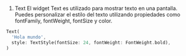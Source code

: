 ###
1. Text
El widget Text es utilizado para mostrar texto en una pantalla. Puedes personalizar el estilo del texto utilizando propiedades como fontFamily, fontWeight, fontSize y color.

```dart
Text(
  'Hola mundo',
  style: TextStyle(fontSize: 24, fontWeight: FontWeight.bold),
) 


